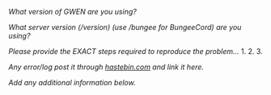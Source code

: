 _What version of GWEN are you using?_
 
 
_What server version (/version) (use /bungee for BungeeCord) are you using?_


_Please provide the EXACT steps required to reproduce the problem..._
1.
2.
3.

_Any error/log post it through [hastebin.com](http://hastebin.com) and link it here._


_Add any additional information below._
